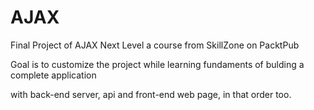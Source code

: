 # AJAX
Final Project of AJAX Next Level a course from SkillZone on PacktPub

Goal is to customize the project while learning fundaments of bulding a complete  application 

with back-end server, api and front-end web page, in that order too.
